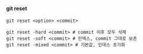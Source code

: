 #### git reset

    git reset <option> <commit>

    git reset -hard <commit> # commit 이후 모두 삭제
    git reset -soft <commit> # 인덱스, commit 그대로 보존
    git reset -mixed <commit> # 기본값, 인데스 초기화
